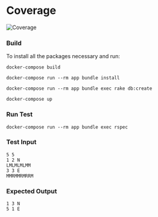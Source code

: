 # Coverage
![Coverage](https://github.com/sergiohc/roverbit/workflows/CI/badge.svg)

### Build
To install all the packages necessary and run:
```shell
docker-compose build

docker-compose run --rm app bundle install

docker-compose run --rm app bundle exec rake db:create

docker-compose up
```
### Run Test
```shell
docker-compose run --rm app bundle exec rspec
```
### Test Input
```shell
5 5
1 2 N
LMLMLMLMM
3 3 E
MMRMMRMRRM
```
### Expected Output
```shell
1 3 N
5 1 E
```
